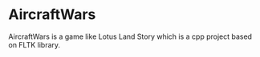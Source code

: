 # AircraftWars
AircraftWars is a game like Lotus Land Story which is a cpp project based on FLTK library.
